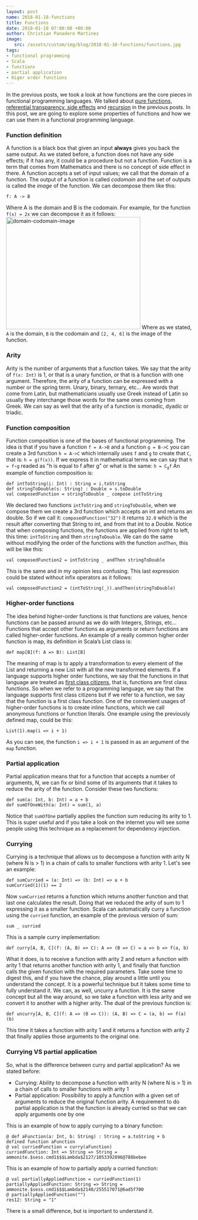 ```yaml
---
layout: post
name: 2018-01-18-functions
title: Functions
date: 2018-01-18 07:00:00 +00:00
author: Christian Panadero Martinez
image:
   src: /assets/custom/img/blog/2018-01-18-functions/functions.jpg
tags:
- functional programming
- Scala
- functions 
- partial application
- Higer order functions
---
```


In the previous posts, we took a look at how functions are the core pieces in functional programming languages. We talked about <a href="https://codurance.com/2017/11/02/side-effects/">pure functions, referential transparency, side effects</a> and <a href="https://codurance.com/2017/12/07/recursion/">recursion</a> in the previous posts. In this post, we are going to explore some properties of functions and how we can use them in a functional programming language.
<h3>Function definition</h3>
A function is a black box that given an input <b>always</b> gives you back the same output. As we stated before, a function does not have any side effects; if it has any, it could be a procedure but not a function. Function is a term that comes from Mathematics and there is no concept of side effect in there. A function accepts a set of input values; we call that the domain of a function. The output of a function is called <i>codomain</i> and the set of outputs is called the <i>image</i> of the function. We can decompose them like this:
<pre class="prettyprint"><code>f: A -> B</code></pre>
Where A is the domain and B is the codomain. For example, for the function <span style="padding:0" class="prettyprint"><code>f(x) = 2x</code></span> we can decompose it as it follows:
<img src="{{ site.baseurl }}/assets/custom/img/blog/2018-01-18-functions/diagram.png" alt="domain-codomain-image" width="363" height="303" style="margin: 0 auto;" />
Where as we stated, <span style="padding:0" class="prettyprint"><code>A</code></span> is the domain, <span style="padding:0" class="prettyprint"><code>B</code></span> is the codomain and <span style="padding:0" class="prettyprint"><code>[2, 4, 6]</code></span> is the image of the function.
<h3>Arity</h3>
Arity is the number of arguments that a function takes. We say that the arity of <span style="padding:0" class="prettyprint"><code>f(x: Int)</code></span> is 1, or that is a unary function, or that is a function with one argument. Therefore, the arity of a function can be expressed with a number or the spring term. Unary, binary, ternary, etc... Are words that come from Latin, but mathematicians usually use Greek instead of Latin so usually they interchange those words for the same ones coming from Greek. We can say as well that the arity of a function is monadic, dyadic or triadic.
<h3>Function composition</h3>
Function composition is one of the bases of functional programming. The idea is that if you have a function <span style="padding:0" class="prettyprint"><code>f = A->B</code></span> and a function <span style="padding:0" class="prettyprint"><code>g = B->C</code></span> you can create a 3rd function <span style="padding:0" class="prettyprint"><code>h = A->C</code></span> which internally uses <span style="padding:0" class="prettyprint"><code>f</code></span> and <span style="padding:0" class="prettyprint"><code>g</code></span> to create that <span style="padding:0" class="prettyprint"><code>C</code></span>, that is: <span style="padding:0" class="prettyprint"><code>h = g(f(x))</code></span>. If we express it in mathematical terms we can say that <span style="padding:0" class="prettyprint"><code>h = f∘g</code></span> readed as "h is equal to f after g" or what is the same: <span style="padding:0" class="prettyprint"><code>h = C<sub>g</sub>f</code></span>
An example of function composition is: 
<pre class="prettyprint"><code>def intToString(i: Int) : String = i.toString
def stringToDouble(s: String) : Double = s.toDouble
val composedFunction = stringToDouble _ compose intToString</code></pre>
We declared two functions <span style="padding:0" class="prettyprint"><code>intToString</code></span> and <span style="padding:0" class="prettyprint"><code>stringToDouble</code></span>, when we compose them we create a 3rd function which accepts an int and returns an double. So if we call it: <span style="padding:0" class="prettyprint"><code>composedFunction("32")</code></span> it returns <span style="padding:0" class="prettyprint"><code>32.0</code></span> which is the result after converting that String to int, and from that int to a Double. Notice that when composing functions, the functions are applied from right to left, this time: <span style="padding:0" class="prettyprint"><code>intToString</code></span> and then <span style="padding:0" class="prettyprint"><code>stringToDouble</code></span>. We can do the same without modifying the order of the functions with the function <span style="padding:0" class="prettyprint"><code>andThen</code></span>, this will be like this:
<pre class="prettyprint"><code>val composedFunction2 = intToString _ andThen stringToDouble</code></pre>
  
This is the same and in my opinion less confusing.
This last expression could be stated without infix operators as it follows:
<pre class="prettyprint"><code>val composedFunction2 = (intToString(_)).andThen(stringToDouble)</code></pre>
<h3>Higher-order functions</h3>
The idea behind higher-order functions is that functions are values, hence functions can be passed around as we do with Integers, Strings, etc... Functions that accept other functions as arguments or return functions are called higher-order functions.
An example of a really common higher order function is map, its definition in Scala’s List class is:
<pre class="prettyprint"><code>def map[B](f: A => B): List[B]</code></pre>
The meaning of map is to apply a transformation to every element of the List and returning a new List with all the new transformed elements.
If a language supports higher order functions, we say that the functions in that language are treated as <a href="https://en.wikipedia.org/wiki/First-class_citizen">first class citizens</a>, that is, functions are first class functions. So when we refer to a programming language, we say that the language supports first class citizens but if we refer to a function, we say that the function is a first class function.
One of the convenient usages of higher-order functions is to create inline functions, which we call anonymous functions or function literals. One example using the previously defined map, could be this:
<pre class="prettyprint"><code>List(1).map(i => i + 1)</code></pre>
As you can see, the function <span style="padding:0;" class="prettyprint"><code>i => i + 1</code></span> is passed in as an argument of the <span style="padding:0;" class="prettyprint"><code>map</code></span> function.
<h3>Partial application</h3>
Partial application means that for a function that accepts a number of arguments, N, we can fix or bind some of its arguments that it takes to reduce the arity of the function. Consider these two functions:
<pre class="prettyprint"><code>def sum(a: Int, b: Int) = a + b
def sumOfOneWith(a: Int) = sum(1, a)</code></pre>
Notice that <span style="padding:0;" class="prettyprint"><code>sumOfOne</code></span> partially applies the function sum reducing its arity to 1. This is super useful and if you take a look on the internet you will see some people using this technique as a replacement for dependency injection.
<h3>Currying</h3>
Currying is a technique that allows us to decompose a function with arity N (where N is > 1) in a chain of calls to smaller functions with arity 1. Let's see an example:
<pre class="prettyprint"><code>def sumCurried = (a: Int) => (b: Int) => a + b
sumCurried(1)(1) == 2</code></pre>
Now <span style="padding:0;" class="prettyprint"><code>sumCurried</code></span> returns a function which returns another function and that last one calculates the result. Doing that we reduced the arity of sum to 1 expressing it as a smaller function. Scala can automatically curry a function using the <span style="padding:0;" class="prettyprint"><code>curried</code></span> function, an example of the previous version of sum:
<pre class="prettyprint"><code>sum _ curried</code></pre>
This is a sample curry implementation:
<pre class="prettyprint"><code>def curry[A, B, C](f: (A, B) => C): A => (B => C) = a => b => f(a, b)</code></pre>
What it does, is to receive a function with arity 2 and return a function with arity 1 that returns another function with arity 1, and finally that function calls the given function with the required parameters. Take some time to digest this, and if you have the chance, play around a little until you understand the concept. It is a powerful technique but it takes some time to fully understand it.
We can, as well, uncurry a function. It is the same concept but all the way around, so we take a function with less arity and we convert it to another with a higher arity. The dual of the previous function is:
<pre class="prettyprint"><code>def uncurry[A, B, C](f: A => (B => C)): (A, B) => C = (a, b) => f(a)(b)</code></pre>
This time it takes a function with arity 1 and it returns a function with arity 2 that finally applies those arguments to the original one.
<h3>Currying VS partial application</h3>
So, what is the difference between curry and partial application? As we stated before:
<ul>
<li>Currying: Ability to decompose a function with arity N (where N is > 1) in a chain of calls to smaller functions with arity 1</li>
<li>Partial application: Possibility to apply a function with a given set of arguments to reduce the original function arity. A requirement to do partial application is that the function is already curried so that we can apply arguments one by one</li>
</ul>
This is an example of how to apply currying to a binary function:
<pre class="prettyprint"><code>@ def aFunction(a: Int, b: String) : String = a.toString + b 
defined function aFunction
@ val curriedFunction = curry(aFunction) 
curriedFunction: Int => String => String = ammonite.$sess.cmd1$$$Lambda$2127/1053392896@788bebee
</code></pre>
This is an example of how to partially apply a curried function:
<pre class="prettyprint"><code>@ val partiallyAppliedFunction = curriedFunction(1) 
partiallyAppliedFunction: String => String = ammonite.$sess.cmd1$$$Lambda$2140/255517071@6ad5f700
@ partiallyAppliedFunction("") 
res12: String = "1"
</code></pre>
There is a small difference, but is important to understand it. 
